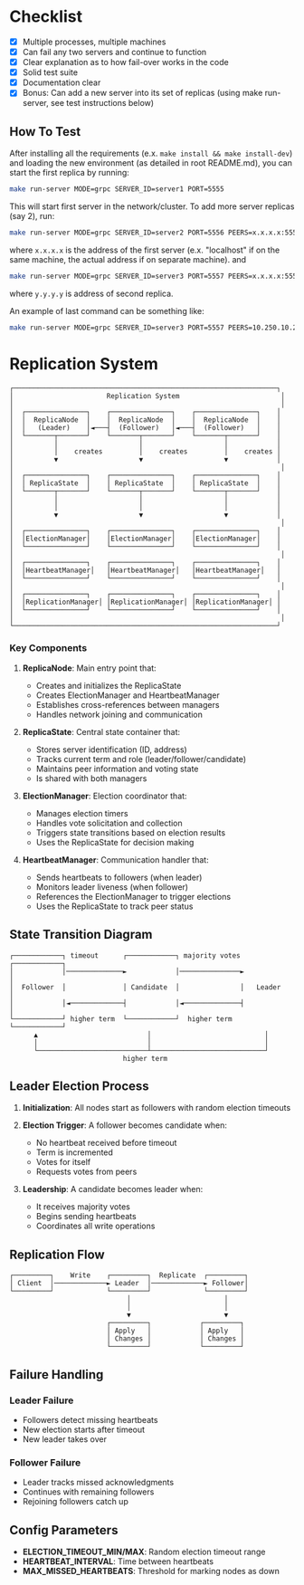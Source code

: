 # Checklist
- [x] Multiple processes, multiple machines
- [x] Can fail any two servers and continue to function
- [x] Clear explanation as to how fail-over works in the code
- [x] Solid test suite
- [x] Documentation clear
- [x] Bonus: Can add a new server into its set of replicas (using make run-server, see test instructions below)

## How To Test

After installing all the requirements (e.x. `make install && make install-dev`) and loading the new environment (as detailed in root README.md), you can start the first replica by running: 

```bash
make run-server MODE=grpc SERVER_ID=server1 PORT=5555
```
This will start first server in the network/cluster. To add more server replicas (say 2), run: 

```bash
make run-server MODE=grpc SERVER_ID=server2 PORT=5556 PEERS=x.x.x.x:5555
```
where `x.x.x.x` is the address of the first server (e.x. "localhost" if on the same machine, the actual address if on separate machine). 
and
 
```bash
make run-server MODE=grpc SERVER_ID=server3 PORT=5557 PEERS=x.x.x.x:5555,y.y.y.y:5556
```
where `y.y.y.y` is address of second replica. 

An example of last command can be something like: 

```bash
make run-server MODE=grpc SERVER_ID=server3 PORT=5557 PEERS=10.250.10.214:5555,10.250.10.214:5556
```

# Replication System

```
┌─────────────────────────────────────────────────────────────────┐
│                       Replication System                         │
│                                                                  │
│  ┌───────────────┐    ┌───────────────┐    ┌───────────────┐    │
│  │  ReplicaNode  │    │  ReplicaNode  │    │  ReplicaNode  │    │
│  │   (Leader)    │◄───┤  (Follower)   │◄───┤  (Follower)   │    │
│  └───────┬───────┘    └───────┬───────┘    └───────┬───────┘    │
│          │                    │                    │            │
│          │    creates         │    creates         │    creates │
│          ▼                    ▼                    ▼            │
│                                                                  │
│  ┌───────────────┐    ┌───────────────┐    ┌───────────────┐    │
│  │ ReplicaState  │    │ ReplicaState  │    │ ReplicaState  │    │
│  └───────┬───────┘    └───────┬───────┘    └───────┬───────┘    │
│          │                    │                    │            │
│          │                    │                    │            │
│          ▼                    ▼                    ▼            │
│                                                                  │
│  ┌───────────────┐    ┌───────────────┐    ┌───────────────┐    │
│  │ElectionManager│    │ElectionManager│    │ElectionManager│    │
│  └───────────────┘    └───────────────┘    └───────────────┘    │
│                                                                  │
│  ┌───────────────┐    ┌───────────────┐    ┌───────────────┐    │
│  │HeartbeatManager│   │HeartbeatManager│   │HeartbeatManager│   │
│  └───────────────┘    └───────────────┘    └───────────────┘    │
│                                                                  │
│  ┌───────────────┐    ┌───────────────┐    ┌───────────────┐    │
│  │ReplicationManager│ │ReplicationManager│ │ReplicationManager│ │
│  └───────────────┘    └───────────────┘    └───────────────┘    │
│                                                                  │
└─────────────────────────────────────────────────────────────────┘
```

### Key Components

1. **ReplicaNode**: Main entry point that:
   - Creates and initializes the ReplicaState
   - Creates ElectionManager and HeartbeatManager
   - Establishes cross-references between managers
   - Handles network joining and communication

2. **ReplicaState**: Central state container that:
   - Stores server identification (ID, address)
   - Tracks current term and role (leader/follower/candidate)
   - Maintains peer information and voting state
   - Is shared with both managers

3. **ElectionManager**: Election coordinator that:
   - Manages election timers
   - Handles vote solicitation and collection
   - Triggers state transitions based on election results
   - Uses the ReplicaState for decision making

4. **HeartbeatManager**: Communication handler that:
   - Sends heartbeats to followers (when leader)
   - Monitors leader liveness (when follower)
   - References the ElectionManager to trigger elections
   - Uses the ReplicaState to track peer status

## State Transition Diagram

```
┌────────────┐ timeout      ┌────────────┐ majority votes ┌────────────┐
│            │──────────────►            │───────────────►            │
│  Follower  │              │ Candidate  │               │   Leader   │
│            │◄─────────────┤            │◄──────────────┤            │
└────────────┘ higher term  └────────────┘  higher term  └────────────┘
      ▲                           │                            │
      │                           │                            │
      └───────────────────────────┴────────────────────────────┘
                            higher term
```

## Leader Election Process

1. **Initialization**: All nodes start as followers with random election timeouts

2. **Election Trigger**: A follower becomes candidate when:
   - No heartbeat received before timeout
   - Term is incremented
   - Votes for itself
   - Requests votes from peers

3. **Leadership**: A candidate becomes leader when:
   - It receives majority votes
   - Begins sending heartbeats
   - Coordinates all write operations

## Replication Flow

```
┌─────────┐    Write    ┌─────────┐  Replicate  ┌─────────┐
│ Client  │─────────────► Leader  │─────────────► Follower│
└─────────┘             └─────────┘             └─────────┘
                             │                       │
                             │                       │
                             ▼                       ▼
                        ┌─────────┐            ┌─────────┐
                        │ Apply   │            │ Apply   │
                        │ Changes │            │ Changes │
                        └─────────┘            └─────────┘
```

## Failure Handling

### Leader Failure
- Followers detect missing heartbeats
- New election starts after timeout
- New leader takes over

### Follower Failure
- Leader tracks missed acknowledgments
- Continues with remaining followers
- Rejoining followers catch up

## Config Parameters

- **ELECTION_TIMEOUT_MIN/MAX**: Random election timeout range
- **HEARTBEAT_INTERVAL**: Time between heartbeats
- **MAX_MISSED_HEARTBEATS**: Threshold for marking nodes as down